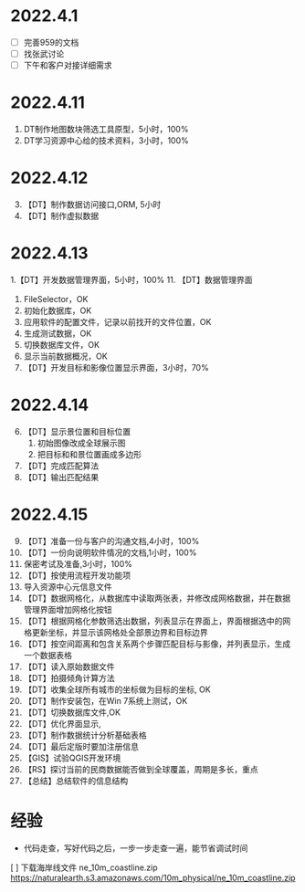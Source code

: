 
# 2022.4.1
- [ ] 完善959的文档
- [ ] 找张武讨论
- [ ] 下午和客户对接详细需求

# 2022.4.11
1. DT制作地图数块筛选工具原型，5小时，100%
2. DT学习资源中心给的技术资料，3小时，100%
# 2022.4.12
3. 【DT】制作数据访问接口,ORM, 5小时
4. 【DT】制作虚拟数据
# 2022.4.13
1.【DT】开发数据管理界面，5小时，100%
11. 【DT】数据管理界面
   1. FileSelector，OK
   2. 初始化数据库，OK
   3. 应用软件的配置文件，记录以前找开的文件位置，OK
   4. 生成测试数据，OK
   5. 切换数据库文件，OK
   6. 显示当前数据概况，OK
2. 【DT】开发目标和影像位置显示界面，3小时，70%
# 2022.4.14
6. 【DT】显示景位置和目标位置
   1. 初始图像改成全球展示图
   2. 把目标和和景位置画成多边形
7. 【DT】完成匹配算法
8. 【DT】输出匹配结果
# 2022.4.15
9.  【DT】准备一份与客户的沟通文档,4小时，100%
10. 【DT】一份向说明软件情况的文档,1小时，100%
11. 保密考试及准备,3小时，100%
12. 【DT】按使用流程开发功能项
13. 导入资源中心元信息文件
14. 【DT】数据网格化，从数据库中读取两张表，并修改成网格数据，并在数据管理界面增加网格化按钮
15. 【DT】根据网格化参数筛选出数据，列表显示在界面上，界面根据选中的网格更新坐标，并显示该网格处全部景边界和目标边界
16. 【DT】按空间距离和包含关系两个步骤匹配目标与影像，并列表显示，生成一个数据表格
17. 【DT】读入原始数据文件
18. 【DT】拍摄倾角计算方法
19. 【DT】收集全球所有城市的坐标做为目标的坐标, OK
20. 【DT】制作安装包，在Win 7系统上测试，OK
21. 【DT】切换数据库文件,OK
22. 【DT】优化界面显示,
23. 【DT】制作数据统计分析基础表格
24. 【DT】最后定版时要加注册信息
25. 【GIS】试验QGIS开发环境
26. 【RS】探讨当前的民商数据能否做到全球覆盖，周期是多长，重点
27. 【总结】总结软件的信息结构

# 经验
- 代码走查，写好代码之后，一步一步走查一遍，能节省调试时间


[ ] 下载海岸线文件
ne_10m_coastline.zip
https://naturalearth.s3.amazonaws.com/10m_physical/ne_10m_coastline.zip

